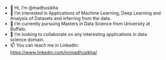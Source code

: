 - 👋 Hi, I’m @madhusikha
- 👀 I’m interested in Applications of Machine Learning, Deep Learning and Analysis of Datasets and inferring from the data.
- 🌱 I’m currently pursuing Masters in Data Science from University at Buffalo.
- 💞️ I’m looking to collaborate on any interesting applications in data science domain.
- 📫 You can reach me in LinkedIn: https://www.linkedin.com/in/madhusikha/

<!---
madhusikha/madhusikha is a ✨ special ✨ repository because its `README.md` (this file) appears on your GitHub profile.
You can click the Preview link to take a look at your changes.
--->
